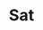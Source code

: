 ---
title: Sat
crosslinks:
- ApplyingToCollege
- ACT
- OutOfTheLoop
- me_irl
- IBO
- grammar
- funny
- iamverysmart
- collegeresults
- unexpectedfactorial
- AskReddit
- teenagers
- FashionReps
- psat
- SATStudyBuddyGroup
- AMAAggregator
- APStudents
---